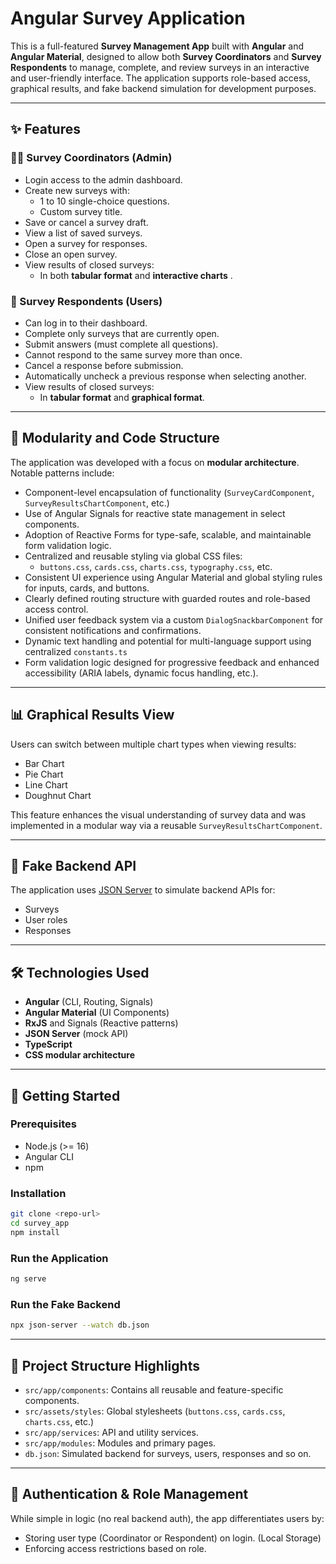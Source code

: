 # Angular Survey Application

This is a full-featured **Survey Management App** built with **Angular** and **Angular Material**, designed to allow both **Survey Coordinators** and **Survey Respondents** to manage, complete, and review surveys in an interactive and user-friendly interface. The application supports role-based access, graphical results, and fake backend simulation for development purposes.

---

## ✨ Features

### 🧑‍💼 Survey Coordinators (Admin)
- Login access to the admin dashboard.
- Create new surveys with:
  - 1 to 10 single-choice questions.
  - Custom survey title.
- Save or cancel a survey draft.
- View a list of saved surveys.
- Open a survey for responses.
- Close an open survey.
- View results of closed surveys:
  - In both **tabular format** and **interactive charts** .

### 👤 Survey Respondents (Users)
- Can log in to their dashboard.
- Complete only surveys that are currently open.
- Submit answers (must complete all questions).
- Cannot respond to the same survey more than once.
- Cancel a response before submission.
- Automatically uncheck a previous response when selecting another.
- View results of closed surveys:
  - In **tabular format** and **graphical format**.

---

## 🧩 Modularity and Code Structure

The application was developed with a focus on **modular architecture**. Notable patterns include:
- Component-level encapsulation of functionality (`SurveyCardComponent`, `SurveyResultsChartComponent`, etc.)
- Use of Angular Signals for reactive state management in select components.
- Adoption of Reactive Forms for type-safe, scalable, and maintainable form validation logic.
- Centralized and reusable styling via global CSS files:
  - `buttons.css`, `cards.css`, `charts.css`, `typography.css`, etc.
- Consistent UI experience using Angular Material and global styling rules for inputs, cards, and buttons.
- Clearly defined routing structure with guarded routes and role-based access control.
- Unified user feedback system via a custom `DialogSnackbarComponent` for consistent notifications and confirmations.
- Dynamic text handling and potential for multi-language support using centralized `constants.ts`
- Form validation logic designed for progressive feedback and enhanced accessibility (ARIA labels, dynamic focus handling, etc.).

---

## 📊 Graphical Results View
Users can switch between multiple chart types when viewing results:
- Bar Chart
- Pie Chart
- Line Chart
- Doughnut Chart

This feature enhances the visual understanding of survey data and was implemented in a modular way via a reusable `SurveyResultsChartComponent`.

---

## 🧪 Fake Backend API

The application uses [JSON Server](https://www.npmjs.com/package/json-server) to simulate backend APIs for:
- Surveys
- User roles
- Responses

---

## 🛠️ Technologies Used

- **Angular** (CLI, Routing, Signals)
- **Angular Material** (UI Components)
- **RxJS** and Signals (Reactive patterns)
- **JSON Server** (mock API)
- **TypeScript**
- **CSS modular architecture**

---

## 🚀 Getting Started

### Prerequisites
- Node.js (>= 16)
- Angular CLI
- npm

### Installation
```bash
git clone <repo-url>
cd survey_app
npm install
```

### Run the Application
```bash
ng serve
```

### Run the Fake Backend
```bash
npx json-server --watch db.json
```

---

## 📁 Project Structure Highlights

- `src/app/components`: Contains all reusable and feature-specific components.
- `src/assets/styles`: Global stylesheets (`buttons.css`, `cards.css`, `charts.css`, etc.)
- `src/app/services`: API and utility services.
- `src/app/modules`: Modules and primary pages.
- `db.json`: Simulated backend for surveys, users, responses and so on.

---

## 🔐 Authentication & Role Management

While simple in logic (no real backend auth), the app differentiates users by:
- Storing user type (Coordinator or Respondent) on login. (Local Storage)
- Enforcing access restrictions based on role.